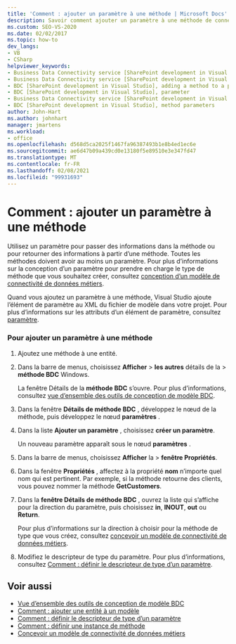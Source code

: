 ```yaml
---
title: 'Comment : ajouter un paramètre à une méthode | Microsoft Docs'
description: Savoir comment ajouter un paramètre à une méthode de connectivité de données métiers (BDC), qui vous permet de passer des informations dans la méthode ou de retourner des informations à partir de la méthode.
ms.custom: SEO-VS-2020
ms.date: 02/02/2017
ms.topic: how-to
dev_langs:
- VB
- CSharp
helpviewer_keywords:
- Business Data Connectivity service [SharePoint development in Visual Studio], adding a method to a parameter
- Business Data Connectivity service [SharePoint development in Visual Studio], parameter
- BDC [SharePoint development in Visual Studio], adding a method to a parameter
- BDC [SharePoint development in Visual Studio], parameter
- Business Data Connectivity service [SharePoint development in Visual Studio], method parameters
- BDC [SharePoint development in Visual Studio], method parameters
author: John-Hart
ms.author: johnhart
manager: jmartens
ms.workload:
- office
ms.openlocfilehash: d568d5ca2025f1467fa96387493b1e8b4ed1ec6e
ms.sourcegitcommit: ae6d47b09a439cd0e13180f5e89510e3e347fd47
ms.translationtype: MT
ms.contentlocale: fr-FR
ms.lasthandoff: 02/08/2021
ms.locfileid: "99931693"
---
```

# <a name="how-to-add-a-parameter-to-a-method"></a>Comment : ajouter un paramètre à une méthode
  Utilisez un paramètre pour passer des informations dans la méthode ou pour retourner des informations à partir d’une méthode. Toutes les méthodes doivent avoir au moins un paramètre. Pour plus d’informations sur la conception d’un paramètre pour prendre en charge le type de méthode que vous souhaitez créer, consultez [conception d’un modèle de connectivité de données métiers](../sharepoint/designing-a-business-data-connectivity-model.md).

 Quand vous ajoutez un paramètre à une méthode, Visual Studio ajoute l’élément de paramètre au XML du fichier de modèle dans votre projet. Pour plus d’informations sur les attributs d’un élément de paramètre, consultez [paramètre](/previous-versions/office/developer/sharepoint-2010/ee557705(v=office.14)).

### <a name="to-add-a-parameter-to-a-method"></a>Pour ajouter un paramètre à une méthode

1. Ajoutez une méthode à une entité.

2. Dans la barre de menus, choisissez **Afficher**  >  **les autres** détails de la  >  **méthode BDC** Windows.

     La fenêtre Détails de la **méthode BDC** s’ouvre. Pour plus d’informations, consultez [vue d’ensemble des outils de conception de modèle BDC](../sharepoint/bdc-model-design-tools-overview.md).

3. Dans la fenêtre **Détails de méthode BDC** , développez le nœud de la méthode, puis développez le nœud **paramètres** .

4. Dans la liste **Ajouter un paramètre** , choisissez **créer un paramètre**.

     Un nouveau paramètre apparaît sous le nœud **paramètres** .

5. Dans la barre de menus, choisissez **Afficher** la  >  **fenêtre Propriétés**.

6. Dans la fenêtre **Propriétés** , affectez à la propriété **nom** n’importe quel nom qui est pertinent. Par exemple, si la méthode retourne des clients, vous pouvez nommer la méthode **GetCustomers**.

7. Dans la **fenêtre Détails de méthode BDC** , ouvrez la liste qui s’affiche pour la direction du paramètre, puis choisissez **in**, **INOUT**, **out** ou **Return**.

     Pour plus d’informations sur la direction à choisir pour la méthode de type que vous créez, consultez [concevoir un modèle de connectivité de données métiers](../sharepoint/designing-a-business-data-connectivity-model.md).

8. Modifiez le descripteur de type du paramètre. Pour plus d’informations, consultez [Comment : définir le descripteur de type d’un paramètre](../sharepoint/how-to-define-the-type-descriptor-of-a-parameter.md).

## <a name="see-also"></a>Voir aussi
- [Vue d’ensemble des outils de conception de modèle BDC](../sharepoint/bdc-model-design-tools-overview.md)
- [Comment : ajouter une entité à un modèle](../sharepoint/how-to-add-an-entity-to-a-model.md)
- [Comment : définir le descripteur de type d’un paramètre](../sharepoint/how-to-define-the-type-descriptor-of-a-parameter.md)
- [Comment : définir une instance de méthode](../sharepoint/how-to-define-a-method-instance.md)
- [Concevoir un modèle de connectivité de données métiers](../sharepoint/designing-a-business-data-connectivity-model.md)
